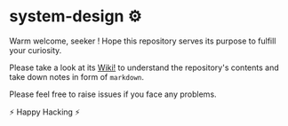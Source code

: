 # system-design ⚙
Warm welcome, seeker ! Hope this repository serves its purpose to fulfill your curiosity.

Please take a look at its [Wiki!](https://github.com/aditya109/system-design/wiki) to understand the repository's contents and take down notes in form of `markdown`.

Please feel free to raise issues if you face any problems.

⚡ Happy Hacking ⚡

